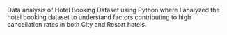 Data analysis of Hotel Booking Dataset using Python where I analyzed the hotel booking dataset to understand factors contributing to high
cancellation rates in both City and Resort hotels.
